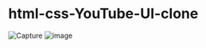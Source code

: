 # html-css-YouTube-UI-clone
![Capture](https://user-images.githubusercontent.com/27350247/186344225-f48b3e42-543d-487b-b99e-4459afc5b79a.PNG)
![image](https://user-images.githubusercontent.com/27350247/186344519-aaf7740d-daa1-4106-84bd-ea7a2b816641.png)
